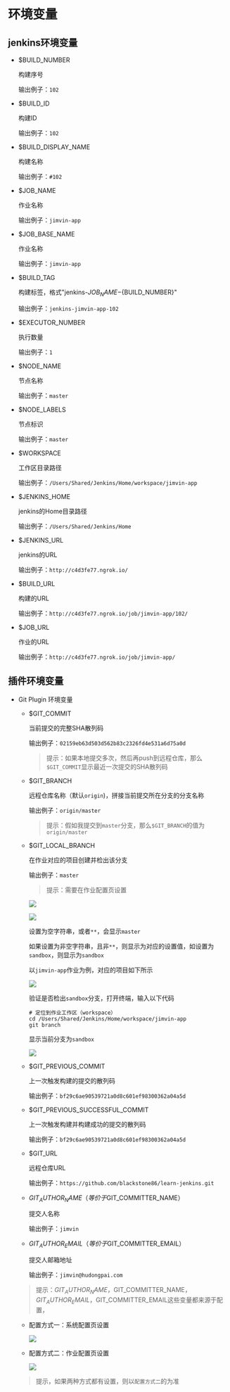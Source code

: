 # 环境变量

## jenkins环境变量
  - $BUILD_NUMBER
    
    构建序号

    输出例子：`102`

  - $BUILD_ID
    
    构建ID

    输出例子：`102`
  
  - $BUILD_DISPLAY_NAME

    构建名称

    输出例子：`#102`

  - $JOB_NAME

    作业名称

    输出例子：`jimvin-app`

  - $JOB_BASE_NAME

    作业名称

    输出例子：`jimvin-app`

  - $BUILD_TAG

    构建标签，格式"jenkins-${JOB_NAME}-${BUILD_NUMBER}"

    输出例子：`jenkins-jimvin-app-102`

  - $EXECUTOR_NUMBER

    执行数量

    输出例子：`1`

  - $NODE_NAME

    节点名称

    输出例子：`master`

  - $NODE_LABELS

    节点标识

    输出例子：`master`

  - $WORKSPACE

    工作区目录路径

    输出例子：`/Users/Shared/Jenkins/Home/workspace/jimvin-app`

  - $JENKINS_HOME

    jenkins的Home目录路径

    输出例子：`/Users/Shared/Jenkins/Home`

  - $JENKINS_URL

    jenkins的URL

    输出例子：`http://c4d3fe77.ngrok.io/`

  - $BUILD_URL

    构建的URL

    输出例子：`http://c4d3fe77.ngrok.io/job/jimvin-app/102/`

  - $JOB_URL

    作业的URL

    输出例子：`http://c4d3fe77.ngrok.io/job/jimvin-app/`

## 插件环境变量
- Git Plugin 环境变量
  - $GIT_COMMIT
    
    当前提交的完整SHA散列码

    输出例子：`02159eb63d503d562b83c2326fd4e531a6d75a0d`

    > 提示：如果本地提交多次，然后再push到远程仓库，那么`$GIT_COMMIT`显示最近一次提交的SHA散列码

  - $GIT_BRANCH
    
    远程仓库名称（默认`origin`)，拼接当前提交所在分支的分支名称

    输出例子：`origin/master`

    > 提示：假如我提交到`master`分支，那么`$GIT_BRANCH`的值为`origin/master`
  
  - $GIT_LOCAL_BRANCH
    
    在作业对应的项目创建并检出该分支

    输出例子：`master`

    > 提示：需要在作业配置页设置
      
    ![][configGitPluginBranch]

    ![][configGitPluginBranch2]

    设置为空字符串，或者`**`，会显示`master`

    如果设置为非空字符串，且非`**`，则显示为对应的设置值，如设置为`sandbox`，则显示为`sandbox`

    以`jimvin-app`作业为例，对应的项目如下所示

    ![][jimvinAppSource]

    验证是否检出`sandbox`分支，打开终端，输入以下代码

    ```shell
    # 定位到作业工作区（workspace）
    cd /Users/Shared/Jenkins/Home/workspace/jimvin-app
    git branch
    ```
    
    显示当前分支为`sandbox`

    ![][checkJimvinAppBranch]

  - $GIT_PREVIOUS_COMMIT

    上一次触发构建的提交的散列码

    输出例子：`bf29c6ae90539721a0d8c601ef98300362a04a5d`

  - $GIT_PREVIOUS_SUCCESSFUL_COMMIT

    上一次触发构建并构建成功的提交的散列码

    输出例子：`bf29c6ae90539721a0d8c601ef98300362a04a5d`

  - $GIT_URL
    
    远程仓库URL

    输出例子：`https://github.com/blackstone86/learn-jenkins.git`

  - $GIT_AUTHOR_NAME（等价于$GIT_COMMITTER_NAME）

    提交人名称

    输出例子：`jimvin`

  - $GIT_AUTHOR_EMAIL（等价于$GIT_COMMITTER_EMAIL）

    提交人邮箱地址

    输出例子：`jimvin@hudongpai.com`

  > 提示：$GIT_AUTHOR_NAME，$GIT_COMMITTER_NAME，$GIT_AUTHOR_EMAIL，$GIT_COMMITTER_EMAIL这些变量都来源于配置，
    - 配置方式一：系统配置页设置
      
      ![][configGitPlugin]

    - 配置方式二：作业配置页设置

      ![][configGitPlugin2]

    > 提示，如果两种方式都有设置，则以`配置方式二`的为准 

[configGitPlugin]: https://raw.githubusercontent.com/blackstone86/learn-jenkins/master/assets/config_git_plugin.png    
[configGitPlugin2]: https://raw.githubusercontent.com/blackstone86/learn-jenkins/master/assets/config_git_plugin_2.png    
[configGitPluginBranch]: https://raw.githubusercontent.com/blackstone86/learn-jenkins/master/assets/config_git_plugin_branch.png    
[configGitPluginBranch2]: https://raw.githubusercontent.com/blackstone86/learn-jenkins/master/assets/config_git_plugin_branch2.png   
[jimvinAppSource]: https://raw.githubusercontent.com/blackstone86/learn-jenkins/master/assets/jimvin_app_source.png   
[checkJimvinAppBranch]: https://raw.githubusercontent.com/blackstone86/learn-jenkins/master/assets/check_jimvin_app_branch.png   